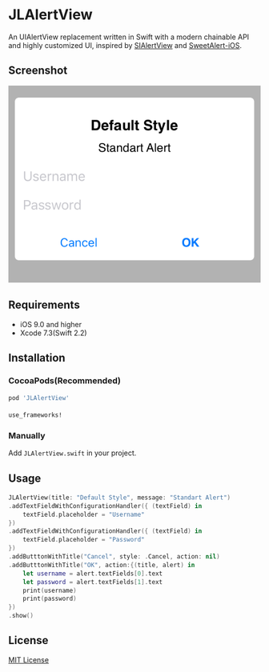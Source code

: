 JLAlertView
===========

An UIAlertView replacement written in Swift with a modern chainable API and highly customized UI, inspired by [SIAlertView](https://github.com/Sumi-Interactive/SIAlertView) and [SweetAlert-iOS](https://github.com/codestergit/SweetAlert-iOS).

## Screenshot

![screenshot](./screenshot.png)


## Requirements

* iOS 9.0 and higher
* Xcode 7.3(Swift 2.2)

## Installation

### CocoaPods(Recommended)

```ruby
pod 'JLAlertView'

use_frameworks!
```

### Manually

Add `JLAlertView.swift` in your project.

## Usage

```swift
JLAlertView(title: "Default Style", message: "Standart Alert")
.addTextFieldWithConfigurationHandler({ (textField) in
    textField.placeholder = "Username"
})
.addTextFieldWithConfigurationHandler({ (textField) in
    textField.placeholder = "Password"
})
.addButttonWithTitle("Cancel", style: .Cancel, action: nil)
.addButttonWithTitle("OK", action:{(title, alert) in
    let username = alert.textFields[0].text
    let password = alert.textFields[1].text
    print(username)
    print(password)
})
.show()
```

## License

[MIT License](https://github.com/skyline75489/JLAlertView/blob/master/LICENSE)